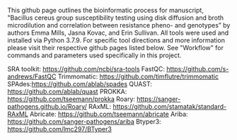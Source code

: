 This github page outlines the bioinformatic process for manuscript, "Bacillus cereus group susceptibility testing using disk diffusion and broth microdilution and correlation between resistance pheno- and genotypes” by authors Emma Mills, Jasna Kovac, and Erin Sullivan. All tools were used and installed via Python 3.7.9. For specific tool directions and more information please visit their respective github pages listed below. See "Workflow" for commands and parameters used specifically in this project. 

SRA toolkit: https://github.com/ncbi/sra-tools
FastQC: https://github.com/s-andrews/FastQC
Trimmomatic: https://github.com/timflutre/trimmomatic
SPAdes:https://github.com/ablab/spades
QUAST: https://github.com/ablab/quast
PROKKA: https://github.com/tseemann/prokka
Roary: https://sanger-pathogens.github.io/Roary/
RAxML: https://github.com/stamatak/standard-RAxML
Abricate: https://github.com/tseemann/abricate
Ariba: https://github.com/sanger-pathogens/ariba
Btyper3: https://github.com/lmc297/BTyper3
